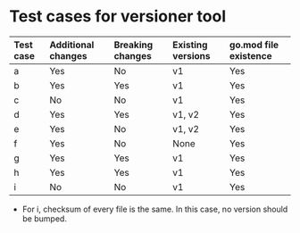 # Test cases for versioner tool

| Test case | Additional changes | Breaking changes | Existing versions | go.mod file existence |
| :--- | :--- | :--- | :--- | :--- |
| a | Yes | No | v1 | Yes |
| b | Yes | Yes | v1 | Yes |
| c | No | No | v1 | Yes |
| d | Yes | Yes | v1, v2 | Yes |
| e | Yes | No | v1, v2 | Yes |
| f | Yes | No | None | Yes |
| g | Yes | Yes | v1 | Yes |
| h | Yes | Yes | v1 | Yes |
| i | No | No | v1 | Yes |

* For i, checksum of every file is the same. In this case, no version should be bumped.